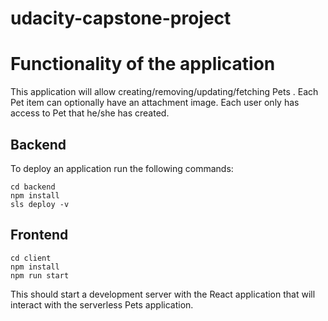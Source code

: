 # udacity-capstone-project

# Functionality of the application

This application will allow creating/removing/updating/fetching Pets . Each Pet item can optionally have an attachment image. Each user only has access to Pet that he/she has created.

## Backend

To deploy an application run the following commands:

```
cd backend
npm install
sls deploy -v
```

## Frontend

```
cd client
npm install
npm run start
```

This should start a development server with the React application that will interact with the serverless Pets application.
